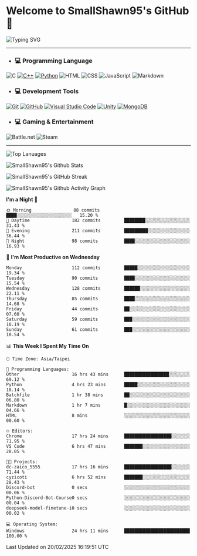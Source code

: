 # Welcome to SmallShawn95's GitHub 👋

![Typing SVG](https://readme-typing-svg.demolab.com/?lines=print("Hello,+world!");printf("Hello,+world!");cout+<<+"Hello,+world!";console.log("Hello,+world!")&center=true&vCenter=true&size=22&random=true)

***
<!-- https://shields.io/, https://simpleicons.org/ -->
* ### 💻 Programming Language
![C](https://img.shields.io/badge/-C-A8B9CC?style=flat-square&logo=c&logoColor=white)
[![C++](https://img.shields.io/badge/-C++-00599C?style=flat-square&logo=cplusplus)](https://cplusplus.com/)
[![Python](https://img.shields.io/badge/-Python-3776AB?style=flat-square&logo=python&logoColor=white)](https://www.python.org/)
![HTML](https://img.shields.io/badge/-HTML-E34F26?style=flat-square&logo=html5&logoColor=white)
![CSS](https://img.shields.io/badge/-CSS-1572B6?style=flat-square&logo=css3)
![JavaScript](https://img.shields.io/badge/-JavaScript-F7DF1E?style=flat-square&logo=javascript&logoColor=white)
![Markdown](https://img.shields.io/badge/-Markdown-000000?style=flat-square&logo=markdown)
* ### 💻 Development Tools
[![Git](https://img.shields.io/badge/-Git-f05032?style=flat-square&logo=git&logoColor=white)](https://git-scm.com/)
[![GitHub](https://img.shields.io/badge/-GitHub-181717?style=flat-square&logo=github)](https://github.com/)
[![Visual Studio Code](https://img.shields.io/badge/-Visual%20Studio%20Code-007ACC?style=flat-square&logo=visualstudiocode)](https://code.visualstudio.com/)
[![Unity](https://img.shields.io/badge/-Unity-000000?style=flat-square&logo=unity)](https://unity.com/)
[![MongoDB](https://img.shields.io/badge/-MongoDB-47A248?style=flat-square&logo=mongodb&logoColor=white)](https://www.mongodb.com/)
* ### 💻 Gaming & Entertainment
![Battle.net](https://img.shields.io/badge/-Battle.net-4381C3?style=flat-square&logo=battledotnet&logoColor=white)
![Steam](https://img.shields.io/badge/-Steam-000000?style=flat-square&logo=steam)
***

<!-- ![GitHub User's Stars](https://img.shields.io/github/stars/smallshawn95?color=orange&label=Stars&labelColor=yellow) -->
<!-- ![GitHub Followers](https://img.shields.io/github/followers/smallshawn95?color=orange&label=Followers&labelColor=FFDBAC) -->

![Top Lanuages](https://github-readme-stats.vercel.app/api/top-langs/?username=smallshawn95&theme=holi&layout=donut&size_weight=0.5&count_weight=0.5&exclude_repo=smallshawn95.github.io)

![SmallShawn95's Github Stats](https://github-readme-stats.vercel.app/api?username=smallshawn95&theme=holi&show_icons=true&rank_icon=github)

![SmallShawn95's GitHub Streak](https://streak-stats.demolab.com/?user=smallshawn95&theme=holi-theme&date_format=M%20j%5B%2C%20Y%5D)

![SmallShawn95's Github Activity Graph](https://github-readme-activity-graph.vercel.app/graph?username=smallshawn95&theme=tokyo-night)

<!-- ![SmallShawn95's WakaTime Stats](https://github-readme-stats.vercel.app/api/wakatime?username=smallshawn95) -->
<!-- ![Repositorie Card](https://github-readme-stats.vercel.app/api/pin/?username=smallshawn95&repo=Python-Discord-Bot-Course&theme=holi) -->
<!-- ![Repositorie Card](https://github-readme-stats.vercel.app/api/pin/?username=smallshawn95&repo=ZeroJudge-Code&theme=holi) -->

<!--START_SECTION:waka-->
**I'm a Night 🦉** 

```text
🌞 Morning                88 commits          ████░░░░░░░░░░░░░░░░░░░░░   15.20 % 
🌆 Daytime                182 commits         ████████░░░░░░░░░░░░░░░░░   31.43 % 
🌃 Evening                211 commits         █████████░░░░░░░░░░░░░░░░   36.44 % 
🌙 Night                  98 commits          ████░░░░░░░░░░░░░░░░░░░░░   16.93 % 
```
📅 **I'm Most Productive on Wednesday** 

```text
Monday                   112 commits         █████░░░░░░░░░░░░░░░░░░░░   19.34 % 
Tuesday                  90 commits          ████░░░░░░░░░░░░░░░░░░░░░   15.54 % 
Wednesday                128 commits         ██████░░░░░░░░░░░░░░░░░░░   22.11 % 
Thursday                 85 commits          ████░░░░░░░░░░░░░░░░░░░░░   14.68 % 
Friday                   44 commits          ██░░░░░░░░░░░░░░░░░░░░░░░   07.60 % 
Saturday                 59 commits          ███░░░░░░░░░░░░░░░░░░░░░░   10.19 % 
Sunday                   61 commits          ███░░░░░░░░░░░░░░░░░░░░░░   10.54 % 
```


📊 **This Week I Spent My Time On** 

```text
🕑︎ Time Zone: Asia/Taipei

💬 Programming Languages: 
Other                    16 hrs 43 mins      █████████████████░░░░░░░░   69.12 % 
Python                   4 hrs 23 mins       █████░░░░░░░░░░░░░░░░░░░░   18.14 % 
Batchfile                1 hr 38 mins        ██░░░░░░░░░░░░░░░░░░░░░░░   06.80 % 
Markdown                 1 hr 7 mins         █░░░░░░░░░░░░░░░░░░░░░░░░   04.66 % 
HTML                     8 mins              ░░░░░░░░░░░░░░░░░░░░░░░░░   00.60 % 

🔥 Editors: 
Chrome                   17 hrs 24 mins      ██████████████████░░░░░░░   71.95 % 
VS Code                  6 hrs 47 mins       ███████░░░░░░░░░░░░░░░░░░   28.05 % 

🐱‍💻 Projects: 
dc-zaico_5555            17 hrs 16 mins      ██████████████████░░░░░░░   71.44 % 
cyzicoti                 6 hrs 52 mins       ███████░░░░░░░░░░░░░░░░░░   28.43 % 
Discord-bot              0 secs              ░░░░░░░░░░░░░░░░░░░░░░░░░   00.06 % 
Python-Discord-Bot-Course0 secs              ░░░░░░░░░░░░░░░░░░░░░░░░░   00.04 % 
deepseek-model-finetune-i0 secs              ░░░░░░░░░░░░░░░░░░░░░░░░░   00.02 % 

💻 Operating System: 
Windows                  24 hrs 11 mins      █████████████████████████   100.00 % 
```


 Last Updated on 20/02/2025 16:19:51 UTC
<!--END_SECTION:waka-->

<!--
**smallshawn95/smallshawn95** is a ✨ _special_ ✨ repository because its `README.md` (this file) appears on your GitHub profile.

- 🔭 I’m currently working on ...
- 🌱 I’m currently learning ...
- 👯 I’m looking to collaborate on ...
- 🤔 I’m looking for help with ...
- 💬 Ask me about ...
- 📫 How to reach me: ...
- 😄 Pronouns: ...
- ⚡ Fun fact: ...
-->
